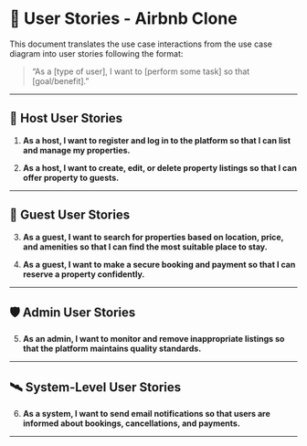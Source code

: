 # 🧾 User Stories - Airbnb Clone

This document translates the use case interactions from the use case diagram into user stories following the format:

> “As a [type of user], I want to [perform some task] so that [goal/benefit].”

---

## 👤 Host User Stories

1. **As a host, I want to register and log in to the platform so that I can list and manage my properties.**

2. **As a host, I want to create, edit, or delete property listings so that I can offer property to guests.**

---

## 🧍 Guest User Stories

3. **As a guest, I want to search for properties based on location, price, and amenities so that I can find the most suitable place to stay.**

4. **As a guest, I want to make a secure booking and payment so that I can reserve a property confidently.**

---

## 🛡️ Admin User Stories

5. **As an admin, I want to monitor and remove inappropriate listings so that the platform maintains quality standards.**

---

## 🛰️ System-Level User Stories

6. **As a system, I want to send email notifications so that users are informed about bookings, cancellations, and payments.**

---
